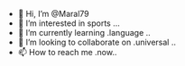 - 👋 Hi, I’m @Maral79
- 👀 I’m interested in sports ...
- 🌱 I’m currently learning .language ..
- 💞️ I’m looking to collaborate on .universal ..
- 📫 How to reach me .now..

<!---
Maral79/Maral79 is a ✨ special ✨ repository because its `README.md` (this file) appears on your GitHub profile.
You can click the Preview link to take a look at your changes.
--->
